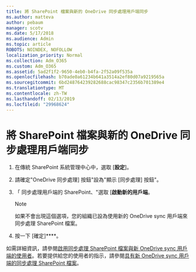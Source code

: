```yaml
---
title: 將 SharePoint 檔案與新的 OneDrive 同步處理用戶端同步
ms.author: matteva
author: pebaum
manager: scotv
ms.date: 5/17/2018
ms.audience: Admin
ms.topic: article
ROBOTS: NOINDEX, NOFOLLOW
localization_priority: Normal
ms.collection: Adm_O365
ms.custom: Adm_O365
ms.assetid: 5ad2f1f2-9650-4eb0-b4fa-2f52a09f535a
ms.openlocfilehash: b70ade0a61234b641a3514a2ef80d07a9219565a
ms.sourcegitcommit: 6bd248764239282688cac98347c2356b701389e4
ms.translationtype: MT
ms.contentlocale: zh-TW
ms.lasthandoff: 02/13/2019
ms.locfileid: "29968624"
---
```

# <a name="sync-sharepoint-files-with-the-new-onedrive-sync-client"></a>將 SharePoint 檔案與新的 OneDrive 同步處理用戶端同步

1. 在傳統 SharePoint 系統管理中心中，選取 [**設定**]。
    
2. 請確定"OneDrive 同步處理] 按鈕"設為"顯示 [同步處理] 按鈕"。
    
3. 「 同步處理用戶端的 SharePoint、"選取 [**啟動新的用戶端**。
    
    > [!NOTE]
    > 如果不會出現這個選項，您的組織已設為使用新的 OneDrive sync 用戶端來同步處理 SharePoint 檔案。 
  
4. 按一下 [確定]****。
    
如需詳細資訊，請參閱[啟用同步處理 SharePoint 檔案與新 OneDrive sync 用戶端的使用者](https://go.microsoft.com/fwlink/?linkid=866433)。若要提供給您的使用者的指示，請參閱[具有新 OneDrive sync 用戶端的同步處理 SharePoint 檔案](https://go.microsoft.com/fwlink/?linkid=866427)。
  

